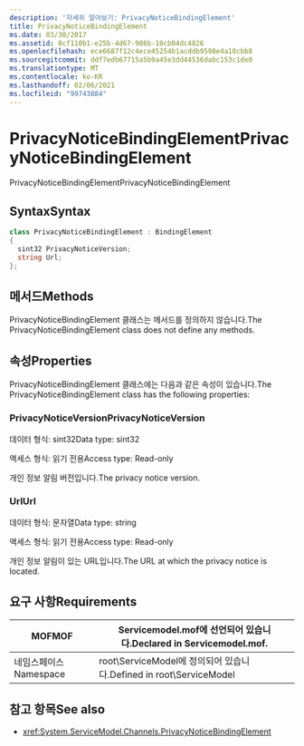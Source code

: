 ```yaml
---
description: '자세히 알아보기: PrivacyNoticeBindingElement'
title: PrivacyNoticeBindingElement
ms.date: 03/30/2017
ms.assetid: 0cf110b1-e25b-4d67-986b-10cb04dc4826
ms.openlocfilehash: ece6687f12c4ece45254b1acddb9598e4a10cbb8
ms.sourcegitcommit: ddf7edb67715a5b9a45e3dd44536dabc153c1de0
ms.translationtype: MT
ms.contentlocale: ko-KR
ms.lasthandoff: 02/06/2021
ms.locfileid: "99743884"
---
```

# <a name="privacynoticebindingelement"></a><span data-ttu-id="f6e22-103">PrivacyNoticeBindingElement</span><span class="sxs-lookup"><span data-stu-id="f6e22-103">PrivacyNoticeBindingElement</span></span>

<span data-ttu-id="f6e22-104">PrivacyNoticeBindingElement</span><span class="sxs-lookup"><span data-stu-id="f6e22-104">PrivacyNoticeBindingElement</span></span>  
  
## <a name="syntax"></a><span data-ttu-id="f6e22-105">Syntax</span><span class="sxs-lookup"><span data-stu-id="f6e22-105">Syntax</span></span>  
  
```csharp
class PrivacyNoticeBindingElement : BindingElement  
{  
  sint32 PrivacyNoticeVersion;  
  string Url;  
};  
```  
  
## <a name="methods"></a><span data-ttu-id="f6e22-106">메서드</span><span class="sxs-lookup"><span data-stu-id="f6e22-106">Methods</span></span>  

 <span data-ttu-id="f6e22-107">PrivacyNoticeBindingElement 클래스는 메서드를 정의하지 않습니다.</span><span class="sxs-lookup"><span data-stu-id="f6e22-107">The PrivacyNoticeBindingElement class does not define any methods.</span></span>  
  
## <a name="properties"></a><span data-ttu-id="f6e22-108">속성</span><span class="sxs-lookup"><span data-stu-id="f6e22-108">Properties</span></span>  

 <span data-ttu-id="f6e22-109">PrivacyNoticeBindingElement 클래스에는 다음과 같은 속성이 있습니다.</span><span class="sxs-lookup"><span data-stu-id="f6e22-109">The PrivacyNoticeBindingElement class has the following properties:</span></span>  
  
### <a name="privacynoticeversion"></a><span data-ttu-id="f6e22-110">PrivacyNoticeVersion</span><span class="sxs-lookup"><span data-stu-id="f6e22-110">PrivacyNoticeVersion</span></span>  

 <span data-ttu-id="f6e22-111">데이터 형식: sint32</span><span class="sxs-lookup"><span data-stu-id="f6e22-111">Data type: sint32</span></span>  
  
 <span data-ttu-id="f6e22-112">액세스 형식: 읽기 전용</span><span class="sxs-lookup"><span data-stu-id="f6e22-112">Access type: Read-only</span></span>  
  
 <span data-ttu-id="f6e22-113">개인 정보 알림 버전입니다.</span><span class="sxs-lookup"><span data-stu-id="f6e22-113">The privacy notice version.</span></span>  
  
### <a name="url"></a><span data-ttu-id="f6e22-114">Url</span><span class="sxs-lookup"><span data-stu-id="f6e22-114">Url</span></span>  

 <span data-ttu-id="f6e22-115">데이터 형식: 문자열</span><span class="sxs-lookup"><span data-stu-id="f6e22-115">Data type: string</span></span>  
  
 <span data-ttu-id="f6e22-116">액세스 형식: 읽기 전용</span><span class="sxs-lookup"><span data-stu-id="f6e22-116">Access type: Read-only</span></span>  
  
 <span data-ttu-id="f6e22-117">개인 정보 알림이 있는 URL입니다.</span><span class="sxs-lookup"><span data-stu-id="f6e22-117">The URL at which the privacy notice is located.</span></span>  
  
## <a name="requirements"></a><span data-ttu-id="f6e22-118">요구 사항</span><span class="sxs-lookup"><span data-stu-id="f6e22-118">Requirements</span></span>  
  
|<span data-ttu-id="f6e22-119">MOF</span><span class="sxs-lookup"><span data-stu-id="f6e22-119">MOF</span></span>|<span data-ttu-id="f6e22-120">Servicemodel.mof에 선언되어 있습니다.</span><span class="sxs-lookup"><span data-stu-id="f6e22-120">Declared in Servicemodel.mof.</span></span>|  
|---------|-----------------------------------|  
|<span data-ttu-id="f6e22-121">네임스페이스</span><span class="sxs-lookup"><span data-stu-id="f6e22-121">Namespace</span></span>|<span data-ttu-id="f6e22-122">root\ServiceModel에 정의되어 있습니다.</span><span class="sxs-lookup"><span data-stu-id="f6e22-122">Defined in root\ServiceModel</span></span>|  
  
## <a name="see-also"></a><span data-ttu-id="f6e22-123">참고 항목</span><span class="sxs-lookup"><span data-stu-id="f6e22-123">See also</span></span>

- <xref:System.ServiceModel.Channels.PrivacyNoticeBindingElement>
